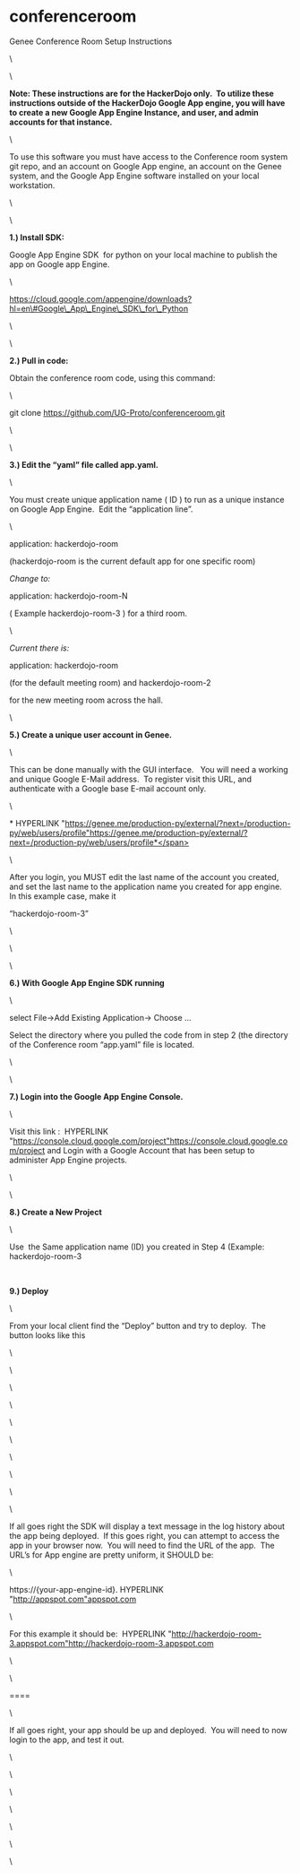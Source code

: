 # conferenceroom
<span class="s1">Genee Conference Room Setup Instructions</span>

<span class="s1"></span>\

\

**Note: These instructions are for the HackerDojo only.<span
class="Apple-converted-space">  </span>To utilize these instructions
outside of the HackerDojo Google App engine, you will have to create a
new Google App Engine Instance, and user, and admin accounts for that
instance.**

\

To use this software you must have access to the Conference room system
git repo, and an account on Google App engine, an account on the Genee
system, and the Google App Engine software installed on your local
workstation.

\

\

<span class="s1">**1.) Install SDK:**</span>

Google App Engine SDK<span class="Apple-converted-space">  </span>for
python on your local machine to publish the app on Google app Engine.

\

https://cloud.google.com/appengine/downloads?hl=en\#Google\_App\_Engine\_SDK\_for\_Python

\

\

<span class="s1">**2.) Pull in code:**</span>

Obtain the conference room code, using this command:

\

<span class="s2"><span class="Apple-tab-span"> </span></span>git clone
https://github.com/UG-Proto/conferenceroom.git

\

\

<span class="s1">**3.) Edit the “yaml” file called app.yaml.<span
class="Apple-converted-space">  </span>**</span>**<span
class="Apple-converted-space"> </span>**

\

You must create unique application name ( ID ) to run as a unique
instance on Google App Engine.<span class="Apple-converted-space"> 
</span>Edit the “application line”.

\

<span class="s2"><span class="Apple-tab-span">
</span></span>application: hackerdojo-room<span class="s2"> <span
class="Apple-converted-space"> </span></span>

<span class="Apple-tab-span"> </span>(hackerdojo-room is the current
default app for one specific room)

<span class="Apple-tab-span"> </span>

*Change to:*

<span class="s2"><span class="Apple-tab-span">
</span></span>application: hackerdojo-room-N

<span class="s3"><span class="Apple-tab-span"> </span></span>( Example
hackerdojo-room-3 ) for a third room.

\

*Current there is:*<span class="s3"><span
class="Apple-converted-space"> </span></span>

<span class="Apple-tab-span"> </span>application: hackerdojo-room<span
class="s2"><span class="Apple-converted-space"> </span></span>

<span class="Apple-tab-span"> </span>(for the default meeting room) and
hackerdojo-room-2<span class="Apple-converted-space"> </span>

<span class="Apple-tab-span"> </span>for the new meeting room across the
hall.

\

<span class="s1">**5.) Create a unique user account in Genee. <span
class="Apple-converted-space"> </span>**</span>

\

This can be done manually with the GUI interface. <span
class="Apple-converted-space">  </span>You will need a working and
unique Google E-Mail address.<span class="Apple-converted-space"> 
</span>To register visit this URL, and authenticate with a Google base
E-mail account only.

\

<span class="s1">*<span class="Apple-converted-space"> </span>HYPERLINK
"https://genee.me/production-py/external/?next=/production-py/web/users/profile"https://genee.me/production-py/external/?next=/production-py/web/users/profile*</span>

\

After you login, you MUST edit the last name of the account you created,
and set the last name to the application name you created for app
engine.<span class="Apple-converted-space">  </span>In this example
case, make it<span class="Apple-converted-space"> </span>

“hackerdojo-room-3”

\

\

\

<span class="s1">**6.) With Google App Engine SDK running**</span>

\

select File-&gt;Add Existing Application-&gt; Choose …

Select the directory where you pulled the code from in step 2 (the
directory of the Conference room “app.yaml” file is located.

\

\

<span class="s1">**7.) Login into the Google App Engine Console. <span
class="Apple-converted-space"> </span>**</span>

\

Visit this link :<span class="Apple-converted-space"> </span><span
class="s4"> HYPERLINK
"https://console.cloud.google.com/project"https://console.cloud.google.com/project</span>
and Login with a Google Account that has been setup to administer App
Engine projects.

\

\

<span class="s1">**8.) Create a New Project<span
class="Apple-converted-space"> </span>**</span>

\

Use<span class="Apple-converted-space">  </span>the Same application
name (ID) you created in Step 4 (Example: hackerdojo-room-3

<span class="Apple-converted-space"> </span>

<span class="s1">**9.) Deploy**</span>

\

From your local client find the “Deploy” button and try to deploy.<span
class="Apple-converted-space">  </span>The button looks like this

\

\

\

\

\

\

\

\

\

\

If all goes right the SDK will display a text message in the log history
about the app being deployed.<span class="Apple-converted-space"> 
</span>If this goes right, you can attempt to access the app in your
browser now.<span class="Apple-converted-space">  </span>You will need
to find the URL of the app.<span class="Apple-converted-space"> 
</span>The URL’s for App engine are pretty uniform, it SHOULD be:

\

<span class="s5">https://{your-app-engine-id}.</span><span class="s1">
HYPERLINK "http://appspot.com"appspot.com</span>

\

<span class="s6">For this example it should be:<span
class="Apple-converted-space"> </span></span><span class="s1"> HYPERLINK
"http://hackerdojo-room-3.appspot.com"http://hackerdojo-room-3.appspot.com</span>

<span class="s1"></span>\

\

====

\

If all goes right, your app should be up and deployed.<span
class="Apple-converted-space">  </span>You will need to now login to the
app, and test it out.

\

\

\

\

\

\

\

